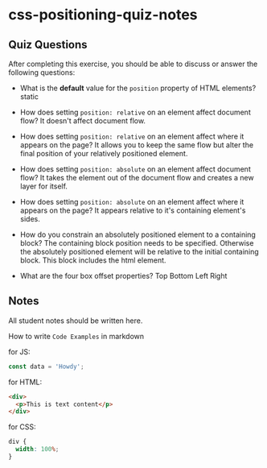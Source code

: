 # css-positioning-quiz-notes

## Quiz Questions

After completing this exercise, you should be able to discuss or answer the following questions:

- What is the **default** value for the `position` property of HTML elements?
  static

- How does setting `position: relative` on an element affect document flow?
  It doesn't affect document flow.

- How does setting `position: relative` on an element affect where it appears on the page?
  It allows you to keep the same flow but alter the final position of your relatively positioned element.

- How does setting `position: absolute` on an element affect document flow?
  It takes the element out of the document flow and creates a new layer for itself.

- How does setting `position: absolute` on an element affect where it appears on the page?
  It appears relative to it's containing element's sides.

- How do you constrain an absolutely positioned element to a containing block?
  The containing block position needs to be specified. Otherwise the absolutely positioned element will be relative to the initial containing block. This block includes the html element.

- What are the four box offset properties?
  Top
  Bottom
  Left
  Right

## Notes

All student notes should be written here.

How to write `Code Examples` in markdown

for JS:

```javascript
const data = 'Howdy';
```

for HTML:

```html
<div>
  <p>This is text content</p>
</div>
```

for CSS:

```css
div {
  width: 100%;
}
```
